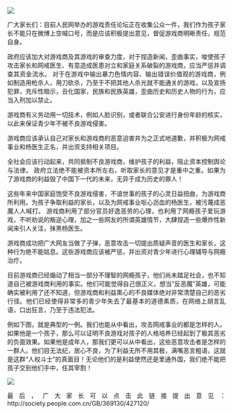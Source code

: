 <p><img src="https://www.iaders.com/wp-content/uploads/2019/07/5c3d3-006XnhpCgy1g4ha3gnpwxj304w02rmxv.jpg"></p>
<p align="justify">广大家长们：目前人民网举办的游戏责任论坛正在收集公众一件，我们作为孩子家长不能只在微博上空喊口号，而是应该积极提出意见，督促游戏商明晰责任，规范自身。 <span id="more-8282"></span></p>
<p align="justify">政府应该加大对游戏商及其游戏的审查力度，对于捏造新闻，歪曲事实，唆使孩子攻击家长和网戒医生、有意造成医患对立和家庭关系破裂的游戏商，应当严惩并调查其资金流水。 对于在游戏中输出暴力色情内容、输出错误价值观的游戏商，例如制造用枪杀人，用刀砍杀，乃至于不把其他人杀光就不能通关的游戏，以及宣扬犯罪，充斥性暗示，丑化国家，民族和民族英雄，歪曲历史和历史人物的行为，应当入刑加以禁止。</p>
<p align="justify">游戏商有义务动用一切技术，例如人脸识别，或者联合公安进行身份年龄的核实，以此来保证青少年不被不良游戏侵害。</p>
<p align="justify">游戏商应该承认自己对家长和游戏商的恶意迫害并为之正式地道歉，并积极为网戒事业和杨医生正名，并出资支持相关项目。</p>
<p align="justify">全社会应该行动起来，共同抵制不良游戏商，维护孩子的利益，阻止资本控制舆论与法律。 政府立法绝不能被资本所左右，听取家长的意见才是重中之重。如果为了游戏商的利益毁了中国下一代的未来，无异于成为历史的罪人！</p>
<p align="justify">这些年来中国家庭饱受不良游戏侵害，不谙世事的孩子的心灵日益扭曲，为游戏商所利用。为孩子争取利益的家长，以及为网戒事业呕心沥血的杨医生，被污蔑成恶魔人人喊打。 游戏商利用了部分官员好逸恶劳的心理，也利用了网瘾孩子爱玩游戏，不听劝说的叛逆心理，加之一些网友的所谓英雄情节，大肆捏造一些爆炸性新闻来引人关注，抹黑杨医生。</p>
<p align="justify">游戏商成功把广大网友当做了子弹，恶意攻击一切提出质疑声音的医生和家长，这种行为绝不能姑息。这些游戏商应该被严惩，并出资对青少年进行心理辅导与网瘾治疗。</p>
<p align="justify">目前游戏商已经煽动了相当一部分不理智的网瘾孩子，他们尚未踏足社会，也不知道自己被游戏商利用的事实。他们可能觉得自己很正义，想当“反恶魔”英雄，可能确实被利用了还不知道，但游戏商和利益熏心的不良媒体绝对非常清楚自己的恶劣行径。他们已经使得非常多的青少年失去了最基本的道德素质，在网络上胡言乱语，口出狂言，乃至于违法犯法。</p>
<p align="justify">例如下图，就是典型的一例。我们也能从中看出，攻击网戒事业的都是怎样的人。如果他是一个孩子，那么可以证明不良游戏对孩子的人格培养已经起到了极其恶劣的负面效果。如果他是成年人，那我们更可以从中看出，这些恶意攻击者是怎样的一群人。他们目无法纪，居心不良，为了利益无所不用其极，满嘴恶言粗语，这就是这群“人权斗士”的真面目！无论他们的是利益使然还是里通外国，我们绝不能把孩子交到他们手中，任其宰割！</p>
<p class="picbox"><img src="https://www.iaders.com/wp-content/uploads/2019/07/bef48-006XnhpCgy1g4ha15vbftj30u01po7hj.jpg"></p>
<p align="justify">最后，广大家长可以点击此链接提出意见： http://society.people.com.cn/GB/369130/427120/​​​</p>